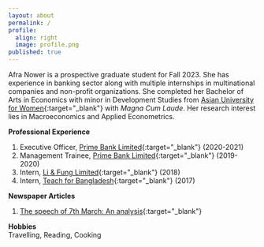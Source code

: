 ```yaml
---
layout: about
permalink: /
profile:
  align: right
  image: profile.png
published: true
---
```


Afra Nower is a prospective graduate student for Fall 2023. She has experience in banking sector along with multiple internships in multinational companies and non-profit organizations. She completed her Bachelor of Arts in Economics with minor in Development Studies from [Asian University for Women](https://asian-university.org){:target="_blank"} with *Magna Cum Laude*. Her research interest lies in Macroeconomics and Applied Econometrics. 

**Professional Experience**  
1. Executive Officer, [Prime Bank Limited](https://www.primebank.com.bd){:target="_blank"} (2020-2021)  
2. Management Trainee, [Prime Bank Limited](https://www.primebank.com.bd){:target="_blank"} (2019-2020)  
3. Intern, [Li & Fung Limited](https://www.lifung.com){:target="_blank"} (2018)  
4. Intern, [Teach for Bangladesh](https://teachforbangladesh.org){:target="_blank"} (2017)  


**Newspaper Articles**  
1. [The speech of 7th March: An analysis](https://dailyasianage.com/news/50827/the-speech-of-7th-march-an-analysis){:target="_blank"} 


**Hobbies**  
Travelling, Reading, Cooking
